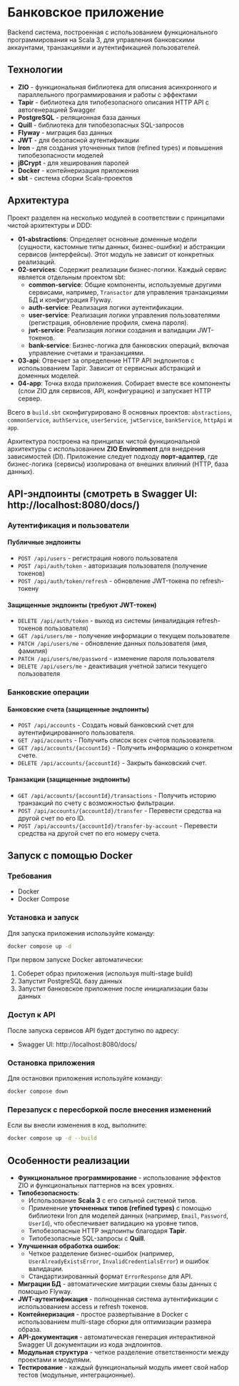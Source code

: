 # Банковское приложение

Backend система, построенная с использованием функционального программирования на Scala 3, для управления банковскими аккаунтами, транзакциями и аутентификацией пользователей.

## Технологии

- **ZIO** - функциональная библиотека для описания асинхронного и параллельного программирования и работы с эффектами
- **Tapir** - библиотека для типобезопасного описания HTTP API с автогенерацией Swagger
- **PostgreSQL** - реляционная база данных
- **Quill** - библиотека для типобезопасных SQL-запросов
- **Flyway** - миграция баз данных
- **JWT** - для безопасной аутентификации
- **Iron** - для создания уточненных типов (refined types) и повышения типобезопасности моделей
- **jBCrypt** - для хеширования паролей
- **Docker** - контейнеризация приложения
- **sbt** - система сборки Scala-проектов

## Архитектура

Проект разделен на несколько модулей в соответствии с принципами чистой архитектуры и DDD:

- **01-abstractions**: Определяет основные доменные модели (сущности, кастомные типы данных, бизнес-ошибки) и абстракции сервисов (интерфейсы). Этот модуль не зависит от конкретных реализаций.
- **02-services**: Содержит реализации бизнес-логики. Каждый сервис является отдельным проектом sbt:
  - **common-service**: Общие компоненты, используемые другими сервисами, например, `Transactor` для управления транзакциями БД и конфигурация Flyway.
  - **auth-service**: Реализация логики аутентификации.
  - **user-service**: Реализация логики управления пользователями (регистрация, обновление профиля, смена пароля).
  - **jwt-service**: Реализация логики создания и валидации JWT-токенов.
  - **bank-service**: Бизнес-логика для банковских операций, включая управление счетами и транзакциями.
- **03-api**: Отвечает за определение HTTP API эндпоинтов с использованием Tapir. Зависит от сервисных абстракций и доменных моделей.
- **04-app**: Точка входа приложения. Собирает вместе все компоненты (слои ZIO для сервисов, API, конфигурацию) и запускает HTTP сервер.

Всего в `build.sbt` сконфигурировано 8 основных проектов: `abstractions`, `commonService`, `authService`, `userService`, `jwtService`, `bankService`, `httpApi` и `app`.

Архитектура построена на принципах чистой функциональной архитектуры с использованием **ZIO Environment** для внедрения зависимостей (DI). Приложение следует подходу **порт-адаптер**, где бизнес-логика (сервисы) изолирована от внешних влияний (HTTP, база данных).

## API-эндпоинты (смотреть в Swagger UI: http://localhost:8080/docs/)

### Аутентификация и пользователи

#### Публичные эндпоинты

- `POST /api/users` - регистрация нового пользователя
- `POST /api/auth/token` - авторизация пользователя (получение токенов)
- `POST /api/auth/token/refresh` - обновление JWT-токена по refresh-токену

#### Защищенные эндпоинты (требуют JWT-токен)

- `DELETE /api/auth/token` - выход из системы (инвалидация refresh-токенов пользователя)
- `GET /api/users/me` - получение информации о текущем пользователе
- `PATCH /api/users/me` - обновление данных пользователя (имя, фамилия)
- `PATCH /api/users/me/password` - изменение пароля пользователя
- `DELETE /api/users/me` - деактивация учетной записи текущего пользователя

### Банковские операции

#### Банковские счета (защищенные эндпоинты)

- `POST /api/accounts` - Создать новый банковский счет для аутентифицированного пользователя.
- `GET /api/accounts` - Получить список всех счетов пользователя.
- `GET /api/accounts/{accountId}` - Получить информацию о конкретном счете.
- `DELETE /api/accounts/{accountId}` - Закрыть банковский счет.

#### Транзакции (защищенные эндпоинты)

- `GET /api/accounts/{accountId}/transactions` - Получить историю транзакций по счету с возможностью фильтрации.
- `POST /api/accounts/{accountId}/transfer` - Перевести средства на другой счет по его ID.
- `POST /api/accounts/{accountId}/transfer-by-account` - Перевести средства на другой счет по его номеру счета.

## Запуск с помощью Docker

### Требования

- Docker
- Docker Compose

### Установка и запуск

Для запуска приложения используйте команду:

```bash
docker compose up -d
```

При первом запуске Docker автоматически:

1. Соберет образ приложения (используя multi-stage build)
2. Запустит PostgreSQL базу данных
3. Запустит банковское приложение после инициализации базы данных

### Доступ к API

После запуска сервисов API будет доступно по адресу:

- Swagger UI: http://localhost:8080/docs/

### Остановка приложения

Для остановки приложения используйте команду:

```bash
docker compose down
```

### Перезапуск с пересборкой после внесения изменений

Если вы внесли изменения в код, выполните:

```bash
docker compose up -d --build
```

## Особенности реализации

- **Функциональное программирование** - использование эффектов ZIO и функциональных паттернов на всех уровнях.
- **Типобезопасность**:
  - Использование **Scala 3** с его сильной системой типов.
  - Применение **уточненных типов (refined types)** с помощью библиотеки Iron для моделей данных (например, `Email`, `Password`, `UserId`), что обеспечивает валидацию на уровне типов.
  - Типобезопасные HTTP эндпоинты благодаря **Tapir**.
  - Типобезопасные SQL-запросы с **Quill**.
- **Улучшенная обработка ошибок**:
  - Четкое разделение бизнес-ошибок (например, `UserAlreadyExistsError`, `InvalidCredentialsError`) и ошибок валидации.
  - Стандартизированный формат `ErrorResponse` для API.
- **Миграции БД** - автоматические миграции схемы базы данных с помощью Flyway.
- **JWT-аутентификация** - полноценная система аутентификации с использованием access и refresh токенов.
- **Контейнеризация** - простое развертывание в Docker с использованием multi-stage сборки для оптимизации размера образа.
- **API-документация** - автоматическая генерация интерактивной Swagger UI документации из кода эндпоинтов.
- **Модульная структура** - четкое разделение ответственности между проектами и модулями.
- **Тестирование** - каждый функциональный модуль имеет свой набор тестов (модульные, интеграционные).
